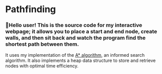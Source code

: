 # Pathfinding

### :wave:Hello user! This is the source code for my interactive webpage; it allows you to place a start and end node, create walls, and then sit back and watch the program find the shortest path between them.

It uses my implementation of the [A* algorithm](https://en.wikipedia.org/wiki/A*_search_algorithm), an informed search algorithm. It also implements a heap data structure to store and retrieve nodes with optimal time efficiency.
